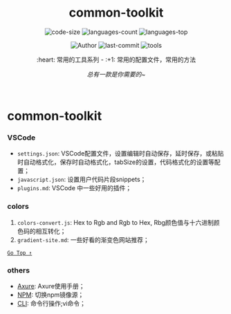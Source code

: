 <div align="center">
  <h1>common-toolkit</h1>
  
  <p>
    <img src="https://img.shields.io/github/languages/code-size/Ritusan/common-toolkit" alt="code-size" />
<!--     <img src="https://img.shields.io/github/package-json/dependency-version/Ritusan/common-toolkit/vue?color=brightgreen" alt="dependency-version" /> -->
    <img src="https://img.shields.io/github/languages/count/Ritusan/common-toolkit" alt="languages-count" />
    <img src="https://img.shields.io/github/languages/top/Ritusan/common-toolkit?color=yellow" alt="languages-top" />
<!--     <img src="https://img.shields.io/github/package-json/v/Ritusan/common-toolkit" alt="version" /> -->
  </p>
  <p>
    <img src="https://img.shields.io/badge/Author-Ritusan-orange" alt="Author" />
    <img src="https://img.shields.io/github/last-commit/Ritusan/common-toolkit" alt="last-commit" />
    <img src="https://img.shields.io/badge/-tools-%23e66563" alt="tools" />
  </p>
  
  <p>:heart: 常用的工具系列 - :+1: 常用的配置文件，常用的方法</p>
  <p><i>总有一款是你需要的~</i></p>
</div>

<br />

# common-toolkit

### VSCode

- `settings.json`: VSCode配置文件，设置编辑时自动保存，延时保存，或粘贴时自动格式化，保存时自动格式化，tabSize的设置，代码格式化的设置等配置；
- `javascript.json`: 设置用户代码片段snippets；
- `plugins.md`: VSCode 中一些好用的插件；

### colors

1. `colors-convert.js`: Hex to Rgb and Rgb to Hex, Rbg颜色值与十六进制颜色码的相互转化；
2. `gradient-site.md`: 一些好看的渐变色网站推荐；

[`Go Top ↑`](#common-toolkit)

### others

- [Axure](Axure.md): Axure使用手册；
- [NPM](NPM.md): 切换npm镜像源；
- [CLI](CLI.md): 命令行操作;vi命令；
